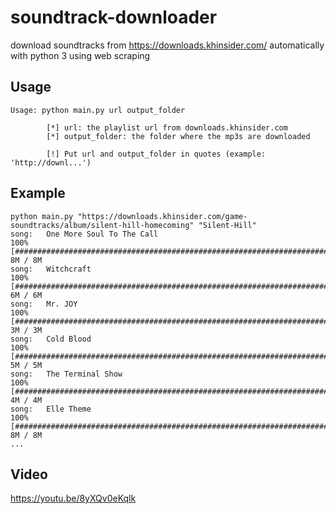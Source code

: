 # soundtrack-downloader
download soundtracks from https://downloads.khinsider.com/ automatically with python 3 using web scraping
## Usage
```
Usage: python main.py url output_folder

        [*] url: the playlist url from downloads.khinsider.com
        [*] output_folder: the folder where the mp3s are downloaded

        [!] Put url and output_folder in quotes (example: 'http://downl...')
```
## Example
```
python main.py "https://downloads.khinsider.com/game-soundtracks/album/silent-hill-homecoming" "Silent-Hill"
song:   One More Soul To The Call
100% [##########################################################################]           8M / 8M
song:   Witchcraft
100% [##########################################################################]           6M / 6M
song:   Mr. JOY
100% [##########################################################################]           3M / 3M
song:   Cold Blood
100% [##########################################################################]           5M / 5M
song:   The Terminal Show
100% [##########################################################################]           4M / 4M
song:   Elle Theme
100% [##########################################################################]           8M / 8M
...
```
## Video
https://youtu.be/8yXQv0eKqlk
